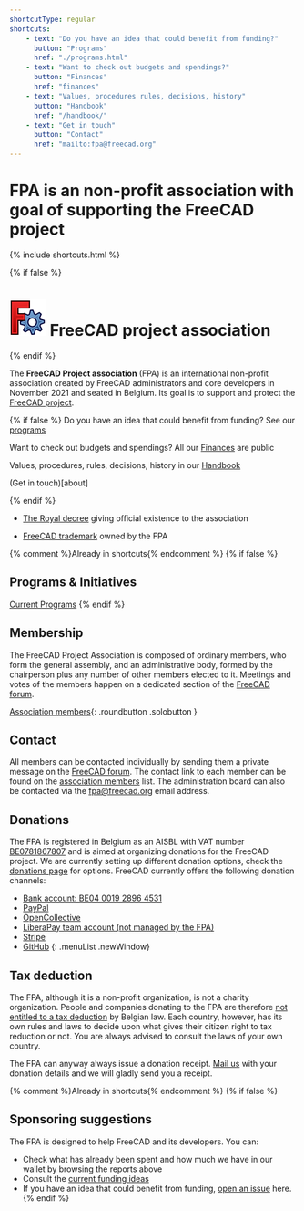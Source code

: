 ```yaml
---
shortcutType: regular
shortcuts:
    - text: "Do you have an idea that could benefit from funding?"
      button: "Programs"
      href: "./programs.html"
    - text: "Want to check out budgets and spendings?"
      button: "Finances"
      href: "finances"
    - text: "Values, procedures rules, decisions, history"
      button: "Handbook"
      href: "/handbook/"
    - text: "Get in touch"
      button: "Contact"
      href: "mailto:fpa@freecad.org"
---
```


<!--  layout.shortcuts -->

# FPA is an non-profit association with goal of supporting the FreeCAD project

{% include shortcuts.html %}

<!-- Only show if not jekyll engine -->
{% if false %}
# <img src="images/freecad.svg" style="zoom:50%;" /> FreeCAD project association
{% endif %}

The **FreeCAD Project association** (FPA) is an international non-profit association created by FreeCAD administrators and core developers in November 2021 and seated in Belgium. Its goal is to support and protect the [FreeCAD project](https://freecad.org).

<!-- Only show if not jekyll engine -->
{% if false %}
Do you have an idea that could benefit from funding? See our [programs](./programs.md)

Want to check out budgets and spendings? All our [Finances](./finances.md) are public

Values, procedures, rules, decisions, history in our [Handbook](/handbook/index.md)

(Get in touch)[about]

{% endif %}

* [The Royal decree](documents/Royal%20decree.pdf) giving official existence to the association

* [FreeCAD trademark](documents/Trademark.pdf) owned by the FPA

{% comment %}Already in shortcuts{% endcomment %}
{% if false %}
## Programs & Initiatives

[Current Programs](./programs.md)
{% endif %}

## Membership

The FreeCAD Project Association is composed of ordinary members, who form the general assembly, and an administrative body,  formed by the chairperson plus any number of other members elected to it. Meetings and votes of the members happen on a dedicated section of the [FreeCAD forum](https://forum.freecad.org).

[Association members](./handbook/people/roster.md){: .roundbutton .solobutton }

## Contact

All members can be contacted individually by sending them a private message on the [FreeCAD forum](https://forum.freecad.org). The contact link to each member can be found on the [association members](./handbook/people/roster.md) list. The administration board can also be contacted via the [fpa@freecad.org](mailto:fpa@freecad.org) email address.

## Donations

The FPA is registered in Belgium as an AISBL with VAT number [BE0781867807](https://kbopub.economie.fgov.be/kbopub/toonondernemingps.html?lang=en&ondernemingsnummer=781867807) and is aimed at organizing donations for the FreeCAD project. We are currently setting up different donation options, check the [donations page](https://wiki.freecadweb.org/Donate) for options. FreeCAD currently offers the following donation channels:

* [Bank account: BE04 0019 2896 4531](https://wiki.freecadweb.org/Donate)
* [PayPal](https://www.paypal.com/donate/?hosted_button_id=M3Z8BGW6DB69Q)
* [OpenCollective](https://opencollective.com/freecad)
* [LiberaPay team account (not managed by the FPA)](https://liberapay.com/FreeCAD/) 
* [Stripe](https://donate.stripe.com/14k3ei9TYgwFclq145)
* [GitHub](https://github.com/sponsors/FreeCAD)
{: .menuList .newWindow}

## Tax deduction

The FPA, although it is a non-profit organization, is not a charity organization. People and companies donating to the FPA are therefore [not entitled to a tax deduction](https://finances.belgium.be/fr/particuliers/avantages_fiscaux/dons) by Belgian law. Each country, however, has its own rules and laws to decide upon what gives their citizen right to tax reduction or not. You are always advised to consult the laws of your own country.

The FPA can anyway always issue a donation receipt. [Mail us](mailto:fpa@freecad.org) with your donation details and we will gladly send you a receipt.

{% comment %}Already in shortcuts{% endcomment %}
{% if false %}
## Sponsoring suggestions

The FPA is designed to help FreeCAD and its developers. You can:

* Check what has already been spent and how much we have in our wallet by browsing the reports above
* Consult the [current funding ideas](https://github.com/FreeCAD/FPA/issues)
* If you have an idea that could benefit from funding, [open an issue](https://github.com/FreeCAD/FPA/issues) here.
{% endif %}
